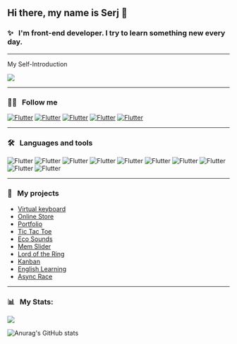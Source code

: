 ## **Hi there, my name is Serj** 👋

### ✨ &nbsp; I'm front-end developer. I try to learn something new every day.

---

My Self-Introduction

[![](https://img.shields.io/badge/-YouTube-red?logo=youtube&logoColor=white&style=for-the-badge)](https://youtu.be/p0QjrWNL6lw)

---

### 👩‍💻 &nbsp; **Follow me**

<!-- [![Flutter](https://img.shields.io/badge/-LinkedIn-0045CB?style=for-the-badge&logo=LinkedIn&&logoColor=0000000)](https://www.linkedin.com/in/lizaveta-petrova-4b1991220/) -->

[![Flutter](https://img.shields.io/badge/-telegram-027AE9?style=for-the-badge&logo=Telegram&&logoColor=0000000)](https://t.me/serjml)
[![Flutter](https://img.shields.io/badge/-gmail-EB1D00?style=for-the-badge&logo=Gmail&&logoColor=FFFFFF)](mailto:serjml2014@gmail.com)
[![Flutter](https://img.shields.io/badge/-mail-0059F1?style=for-the-badge&logo=mail.ru&&logoColor=FFFFFF)](mailto:serjml@list.ru)
[![Flutter](https://img.shields.io/badge/-instagram-A810C6?style=for-the-badge&logo=instagram&&logoColor=FFFFFF)](https://www.instagram.com/serj.lyakhov/)
[![Flutter](https://img.shields.io/badge/-vkontakte-3375F7?style=for-the-badge&logo=vk&&logoColor=FFFFFF)](https://vk.ru/serjml)

---

### 🛠 &nbsp; **Languages and tools**

![Flutter](https://img.shields.io/badge/-javascript-090909?style=for-the-badge&logo=javascript&&logoColor=0000000)
![Flutter](https://img.shields.io/badge/-typescript-090909?style=for-the-badge&logo=typescript&&logoColor=0000000)
![Flutter](https://img.shields.io/badge/-react-090909?style=for-the-badge&logo=react&&logoColor=0000000)
![Flutter](https://img.shields.io/badge/-html5-090909?style=for-the-badge&logo=html5&&logoColor=0000000)
![Flutter](https://img.shields.io/badge/-css-090909?style=for-the-badge&logo=css3&&logoColor=0000000)
![Flutter](https://img.shields.io/badge/-sass-090909?style=for-the-badge&logo=Sass&&logoColor=0000000)
![Flutter](https://img.shields.io/badge/-github-090909?style=for-the-badge&logo=github&&logoColor=0000000)
![Flutter](https://img.shields.io/badge/-figma-090909?style=for-the-badge&logo=figma&&logoColor=0000000)
![Flutter](https://img.shields.io/badge/-photoshop-090909?style=for-the-badge&logo=adobephotoshop&&logoColor=0000000)
![Flutter](https://img.shields.io/badge/-wordpress-090909?style=for-the-badge&logo=wordpress&&logoColor=0000000)

---

### 🧩 &nbsp; **My projects**

- [Virtual keyboard](https://serjml.github.io/virtual-keyboard/virtual-keyboard/)
- [Online Store](https://serjml-online-store.netlify.app/)
- [Portfolio](https://mellifluous-concha-6e9236.netlify.app/)
- [Tic Tac Toe](https://splendid-sprite-8ec8b3.netlify.app/)
- [Eco Sounds](https://earnest-lolly-2ca189.netlify.app/)
- [Mem Slider](https://serjml.github.io/cssMemSlider/cssMemSlider/index.html)
- [Lord of the Ring](https://serjml-react-component.netlify.app)
- [Kanban](https://project-management-app-pesukathutg.vercel.app)
- [English Learning](https://rslang-learning.vercel.app)
- [Async Race](https://serjml-async-race.netlify.app)

---

### 📊 &nbsp; My Stats:

[![](https://www.codewars.com/users/serjml/badges/large)](https://www.codewars.com/users/serjml)

![Anurag's GitHub stats](https://github-readme-stats.vercel.app/api?username=serjml&theme=highcontrast&show_icons=true)
